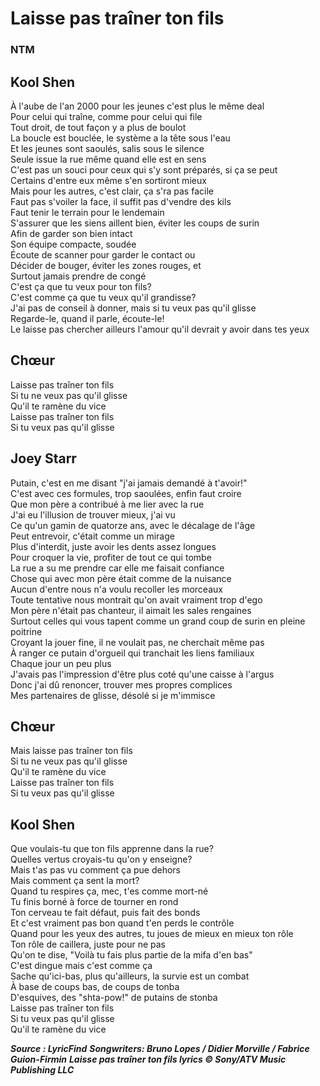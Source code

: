 # Laisse pas traîner ton fils                                                                          
### NTM

## Kool Shen

À l'aube de l'an 2000 pour les jeunes c'est plus le même deal<br />
Pour celui qui traîne, comme pour celui qui file<br />
Tout droit, de tout façon y a plus de boulot<br />
La boucle est bouclée, le système a la tête sous l'eau<br />
Et les jeunes sont saoulés, salis sous le silence<br />
Seule issue la rue même quand elle est en sens<br />
C'est pas un souci pour ceux qui s'y sont préparés, si ça se peut<br />
Certains d'entre eux même s'en sortiront mieux<br />
Mais pour les autres, c'est clair, ça s'ra pas facile<br />
Faut pas s'voiler la face, il suffit pas d'vendre des kils<br />
Faut tenir le terrain pour le lendemain<br />
S'assurer que les siens aillent bien, éviter les coups de surin<br />
Afin de garder son bien intact<br />
Son équipe compacte, soudée<br />
Écoute de scanner pour garder le contact ou<br />
Décider de bouger, éviter les zones rouges, et<br />
Surtout jamais prendre de congé<br />
C'est ça que tu veux pour ton fils?<br />
C'est comme ça que tu veux qu'il grandisse?<br />
J'ai pas de conseil à donner, mais si tu veux pas qu'il glisse<br />
Regarde-le, quand il parle, écoute-le!<br />
Le laisse pas chercher ailleurs l'amour qu'il devrait y avoir dans tes yeux <br />

## Chœur 

Laisse pas traîner ton fils<br />
Si tu ne veux pas qu'il glisse<br />
Qu'il te ramène du vice<br />
Laisse pas traîner ton fils<br />
Si tu veux pas qu'il glisse<br />

## Joey Starr

Putain, c'est en me disant "j'ai jamais demandé à t'avoir!"<br />
C'est avec ces formules, trop saoulées, enfin faut croire<br />
Que mon père a contribué à me lier avec la rue<br />
J'ai eu l'illusion de trouver mieux, j'ai vu<br />
Ce qu'un gamin de quatorze ans, avec le décalage de l'âge<br />
Peut entrevoir, c'était comme un mirage<br />
Plus d'interdit, juste avoir les dents assez longues<br />
Pour croquer la vie, profiter de tout ce qui tombe<br />
La rue a su me prendre car elle me faisait confiance<br />
Chose qui avec mon père était comme de la nuisance<br />
Aucun d'entre nous n'a voulu recoller les morceaux<br />
Toute tentative nous montrait qu'on avait vraiment trop d'ego<br />
Mon père n'était pas chanteur, il aimait les sales rengaines<br />
Surtout celles qui vous tapent comme un grand coup de surin en pleine poitrine<br />
Croyant la jouer fine, il ne voulait pas, ne cherchait même pas<br />
À ranger ce putain d'orgueil qui tranchait les liens familiaux<br />
Chaque jour un peu plus<br />
J'avais pas l'impression d'être plus coté qu'une caisse à l'argus<br />
Donc j'ai dû renoncer, trouver mes propres complices<br />
Mes partenaires de glisse, désolé si je m'immisce<br />

## Chœur

Mais laisse pas traîner ton fils<br />
Si tu ne veux pas qu'il glisse<br />
Qu'il te ramène du vice<br />
Laisse pas traîner ton fils<br />
Si tu veux pas qu'il glisse<br />

## Kool Shen

Que voulais-tu que ton fils apprenne dans la rue?<br />
Quelles vertus croyais-tu qu'on y enseigne?<br />
Mais t'as pas vu comment ça pue dehors<br />
Mais comment ça sent la mort?<br />
Quand tu respires ça, mec, t'es comme mort-né<br />
Tu finis borné à force de tourner en rond<br />
Ton cerveau te fait défaut, puis fait des bonds<br />
Et c'est vraiment pas bon quand t'en perds le contrôle<br />
Quand pour les yeux des autres, tu joues de mieux en mieux ton rôle<br />
Ton rôle de caillera, juste pour ne pas<br />
Qu'on te dise, "Voilà tu fais plus partie de la mifa d'en bas"<br />
C'est dingue mais c'est comme ça<br />
Sache qu'ici-bas, plus qu'ailleurs, la survie est un combat<br />
À base de coups bas, de coups de tonba<br />
D'esquives, des "shta-pow!" de putains de stonba<br />
Laisse pas traîner ton fils<br />
Si tu veux pas qu'il glisse<br />
Qu'il te ramène du vice<br />

***Source : LyricFind***
***Songwriters: Bruno Lopes / Didier Morville / Fabrice Guion-Firmin***
***Laisse pas traîner ton fils lyrics © Sony/ATV Music Publishing LLC***